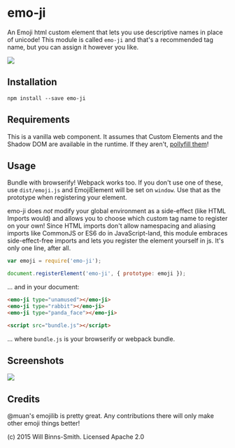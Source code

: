# emo-ji
An Emoji html custom element that lets you use descriptive names in place of unicode! This module is called `emo-ji` and that's a recommended tag name, but you can assign it however you like.

![](https://cloud.githubusercontent.com/assets/755844/9690083/1df2b520-52ef-11e5-819a-fb4062910aeb.gif)

## Installation
`npm install --save emo-ji`

## Requirements
This is a vanilla web component. It assumes that Custom Elements and the Shadow DOM are available in the runtime. If they aren't, [pollyfill them](https://github.com/WebComponents/webcomponentsjs)!

## Usage
Bundle with browserify! Webpack works too. If you don't use one of these, use `dist/emoji.js` and EmojiElement will be set on `window`. Use that as the prototype when registering your element.

emo-ji does *not* modify your global environment as a side-effect (like HTML Imports would) and allows you to choose which custom tag name to register on your own! Since HTML imports don't allow namespacing and aliasing imports like CommonJS or ES6 do in JavaScript-land, this module embraces side-effect-free imports and lets you register the element yourself in js. It's only one line, after all.

```js
var emoji = require('emo-ji');

document.registerElement('emo-ji', { prototype: emoji });
```

... and in your document:

```html
<emo-ji type="unamused"></emo-ji>
<emo-ji type="rabbit"></emo-ji>
<emo-ji type="panda_face"></emo-ji>

<script src="bundle.js"></script>
```
... where `bundle.js` is your browserify or webpack bundle.

## Screenshots
![](https://cloud.githubusercontent.com/assets/755844/9677170/6fa77b08-528b-11e5-925d-f67ffe73179f.png)

## Credits
@muan's emojilib is pretty great. Any contributions there will only make other emoji things better!

(c) 2015 Will Binns-Smith. Licensed Apache 2.0
